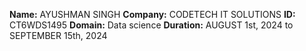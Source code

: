 **Name:** AYUSHMAN SINGH 
**Company:** CODETECH IT SOLUTIONS
**ID:** CT6WDS1495
**Domain:** Data science
**Duration:** AUGUST 1st, 2024 to SEPTEMBER 15th, 2024


